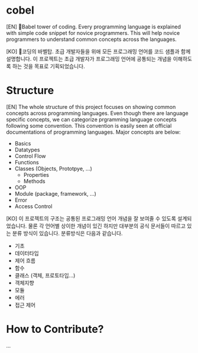 # cobel

[EN]
🗼Babel tower of coding. Every programming language is explained with simple code snippet for novice programmers. This will help novice programmers to understand common concepts across the languages.

[KO]
🗼코딩의 바벨탑. 초급 개발자들을 위애 모든 프로그래밍 언어를 코드 샘플과 함께 설명합니다. 이 프로젝트는 초급 개발자가 프로그래밍 언어에 공통되는 개념을 이해하도록 하는 것을 목표로 기획되었습니다.

# Structure

[EN]
The whole structure of this project focuses on showing common concepts across programming languages. Even though there are language specific concepts, we can categorize prgramming language concepts following some convention. This convention is easily seen at official documentations of programming languages. Major concepts are below:

- Basics
- Datatypes
- Control Flow
- Functions
- Classes (Objects, Prototpye, ...)
  - Properties
  - Methods
- OOP
- Module (package, framework, ...)
- Error
- Access Control

[KO]
이 프로젝트의 구조는 공통된 프로그래밍 언어 개념을 잘 보여줄 수 있도록 설계되었습니다. 물론 각 언어별 상이한 개념이 있긴 하지만 대부분의 공식 문서들이 따르고 있는 분류 방식이 있습니다. 분류방식은 다음과 같습니다.

- 기초
- 데이터타입
- 제어 흐름
- 함수
- 클래스 (객체, 프로토타입...)
- 객체지향
- 모듈
- 에러
- 접근 제어

# How to Contribute?
...
